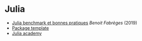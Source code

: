 # Julia

- [Julia benchmark et bonnes pratiques](https://plmlab.math.cnrs.fr/fabreges/julia-2019) _Benoit Fabrèges_ \(2019\)
- [Package template](https://invenia.github.io/PkgTemplates.jl/stable/)
- [Julia academy](https://juliaacademy.com/)

